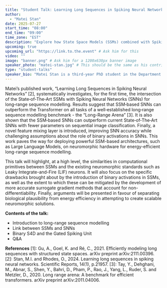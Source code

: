 ```yaml
---
title: "Student Talk: Learning Long Sequences in Spiking Neural Networks"
author:
  - "Matei Stan"
date: 2025-07-27
start_time: "08:00"
end_time: "09:00"
time_zone: "EST"
description: "Explore how State Space Models (SSMs) combined with Spiking Neural Networks (SNNs) can outperform Transformers on long-sequence tasks, and learn about a novel feature mixing layer that challenges assumptions about binary activations."
upcoming: true
upcoming_url: "https://link.to.the.event" # Ask him for this
video: ""
image: "banner.png" # Ask him for a 1200x630px banner image
speaker_photo: "matei-stan.jpg" # This should be the same as his contributor photo
type: "student-talks"
speaker_bio: "Matei Stan is a third-year PhD student in the Department of Computer Science at the University of Manchester, UK. He is supervised by Dr Oliver Rhodes in the Advanced Processor Technologies (APT) group. In his PhD work, Matei has primarily focused on the applications of deep State Space Models (SSMs), such as S4, in neuromorphic computing, and their potential in scaling energy-efficient algorithms for long-range sequential tasks."
---
```


Matei’s published work, “Learning Long Sequences in Spiking Neural Networks” [2], systematically investigates, for the first time, the intersection of the State‑of‑The‑Art SSMs with Spiking Neural Networks (SNNs) for long‑range sequence modelling. Results suggest that SSM‑based SNNs can outperform the Transformer on all tasks of a well‑established long‑range sequence modelling benchmark - the “Long-Range Arena” [3]. It is also shown that the SSM‑based SNNs can outperform current State‑of‑The‑Art SNNs with fewer parameters on sequential image classification. Finally, a novel feature mixing layer is introduced, improving SNN accuracy while challenging assumptions about the role of binary activations in SNNs. This work paves the way for deploying powerful SSM-based architectures, such as Large Language Models, on neuromorphic hardware for energy-efficient long-range sequence modelling.

This talk will highlight, at a high level, the similarities in computational primitives between SSMs and the existing neuromorphic standards such as Leaky Integrate-and-Fire (LIF) neurons. It will also focus on the specific drawbacks brought about by the introduction of binary activations in SSMs, as well as the extent to which these can be mitigated by the development of more accurate surrogate gradient methods that account for non-differentiability. Finally, arguments will be presented in favour of separating biological plausibility from energy efficiency in attempting to create scalable neuromorphic solutions.

**Contents of the talk:**
- Introduction to long-range sequence modelling
- Link between SSMs and SNNs
- Binary S4D and the Gated Spiking Unit
- Q&A

**References**
[1]: Gu, A., Goel, K. and Ré, C., 2021. Efficiently modeling long sequences with structured state spaces. arXiv preprint arXiv:2111.00396.
[2]: Stan, M.I. and Rhodes, O., 2024. Learning long sequences in spiking neural networks. Scientific Reports, 14(1), p.21957.
[3]: Tay, Y., Dehghani, M., Abnar, S., Shen, Y., Bahri, D., Pham, P., Rao, J., Yang, L., Ruder, S. and Metzler, D., 2020. Long range arena: A benchmark for efficient transformers. arXiv preprint arXiv:2011.04006.
